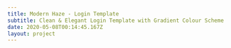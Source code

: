 ```yaml
---
title: Modern Haze - Login Template
subtitle: Clean & Elegant Login Template with Gradient Colour Scheme
date: 2020-05-08T00:14:45.167Z
layout: project
---
```

